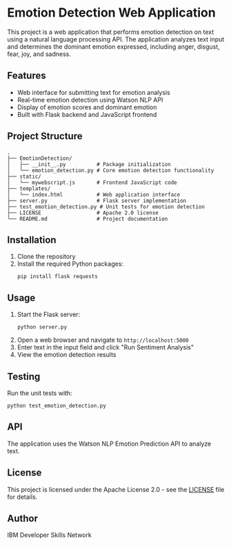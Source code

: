 # Emotion Detection Web Application

This project is a web application that performs emotion detection on text using a natural language processing API. The application analyzes text input and determines the dominant emotion expressed, including anger, disgust, fear, joy, and sadness.

## Features

- Web interface for submitting text for emotion analysis
- Real-time emotion detection using Watson NLP API
- Display of emotion scores and dominant emotion
- Built with Flask backend and JavaScript frontend

## Project Structure

```
.
├── EmotionDetection/
│   ├── __init__.py          # Package initialization
│   └── emotion_detection.py # Core emotion detection functionality
├── static/
│   └── mywebscript.js       # Frontend JavaScript code
├── templates/
│   └── index.html           # Web application interface
├── server.py                # Flask server implementation
├── test_emotion_detection.py # Unit tests for emotion detection
├── LICENSE                  # Apache 2.0 license
└── README.md                # Project documentation
```

## Installation

1. Clone the repository
2. Install the required Python packages:
   ```
   pip install flask requests
   ```

## Usage

1. Start the Flask server:
   ```
   python server.py
   ```
2. Open a web browser and navigate to `http://localhost:5000`
3. Enter text in the input field and click "Run Sentiment Analysis"
4. View the emotion detection results

## Testing

Run the unit tests with:
```
python test_emotion_detection.py
```

## API

The application uses the Watson NLP Emotion Prediction API to analyze text.

## License

This project is licensed under the Apache License 2.0 - see the [LICENSE](LICENSE) file for details.

## Author

IBM Developer Skills Network